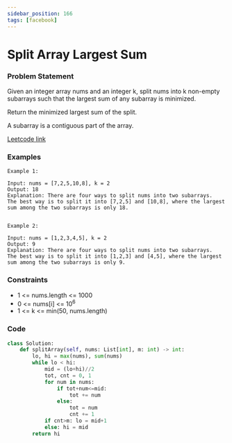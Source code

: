 ```yaml
---
sidebar_position: 166
tags: [facebook]
---
```


# Split Array Largest Sum

### Problem Statement

Given an integer array nums and an integer k, split nums into k non-empty subarrays such that the largest sum of any subarray is minimized.

Return the minimized largest sum of the split.

A subarray is a contiguous part of the array.

[Leetcode link](https://leetcode.com/problems/split-array-largest-sum)

### Examples

```
Example 1:

Input: nums = [7,2,5,10,8], k = 2
Output: 18
Explanation: There are four ways to split nums into two subarrays.
The best way is to split it into [7,2,5] and [10,8], where the largest sum among the two subarrays is only 18.


Example 2:

Input: nums = [1,2,3,4,5], k = 2
Output: 9
Explanation: There are four ways to split nums into two subarrays.
The best way is to split it into [1,2,3] and [4,5], where the largest sum among the two subarrays is only 9.
```

### Constraints

- 1 <= nums.length <= 1000
- 0 <= nums[i] <= 10<sup>6</sup>
- 1 <= k <= min(50, nums.length)

### Code

```python title="Python3 Code"
class Solution:
    def splitArray(self, nums: List[int], m: int) -> int:
        lo, hi = max(nums), sum(nums)
        while lo < hi:
            mid = (lo+hi)//2
            tot, cnt = 0, 1
            for num in nums:
                if tot+num<=mid:
                    tot += num
                else:
                    tot = num
                    cnt += 1
            if cnt>m: lo = mid+1
            else: hi = mid
        return hi
```

